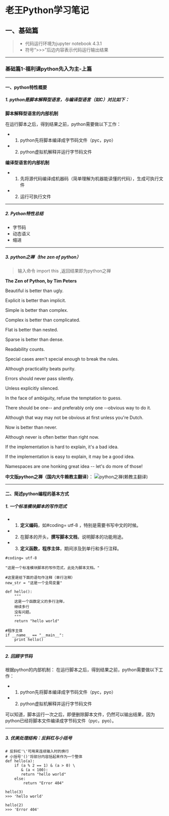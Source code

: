 # 老王Python学习笔记
## 一、基础篇

> - 代码运行环境为jupyter notebook 4.3.1
> - 符号“>>>”后边内容表示代码运行输出结果

---

### 基础篇1-福利课python先入为主-上篇
---
#### 一、python特性概要



##### 1. python是脚本解释型语言，与编译型语言（如C）对比如下：

**脚本解释型语言的内部机制**

在运行脚本之后，得到结果之前，python需要做以下工作：
- 1. python先将脚本编译成字节码文件（pyc，pyo）
- 2. python虚拟机解释并运行字节码文件

**编译型语言的内部机制**
- 1. 先将源代码编译成机器码（简单理解为机器能读懂的代码），生成可执行文件
- 2. 运行可执行文件

---

##### 2. Python特性总结
- 字节码
- 动态语义
- 缩进

---

##### 3. python之禅（the zen of python）

> 输入命令 import this ,返回结果即为python之禅

**The Zen of Python, by Tim Peters**

Beautiful is better than ugly.

Explicit is better than implicit.

Simple is better than complex.

Complex is better than complicated.

Flat is better than nested.

Sparse is better than dense.

Readability counts.

Special cases aren't special enough to break the rules.

Although practicality beats purity.

Errors should never pass silently.

Unless explicitly silenced.

In the face of ambiguity, refuse the temptation to guess.

There should be one-- and preferably only one --obvious way to do it.

Although that way may not be obvious at first unless you're Dutch.

Now is better than never.

Although never is often better than right now.

If the implementation is hard to explain, it's a bad idea.

If the implementation is easy to explain, it may be a good idea.

Namespaces are one honking great idea -- let's do more of those!


**中文版python之禅（国内大牛赖教主翻译）**：
![python之禅(赖教主翻译)](http://oez33r3ch.bkt.clouddn.com/Python%E4%B9%8B%E7%A6%85.jpg)

---

#### 二、简述python编程的基本方式

##### 1. 一个标准模块脚本的写作范式

- 1. **定义编码**，如#coding= utf-8 ，特别是需要书写中文的时候。
- 2. 在脚本的开头，**撰写脚本文档**，说明脚本的功能用途。
- 3. **定义函数，程序主体**，期间涉及到单行和多行注释。

```
#coding= utf-8 

"这是一个标准模块脚本的写作范式，此处为脚本文档。"

#这里是给下面的语句作注释（单行注释）
new_str = "这是一个全局变量"

def hello():
    """
    这是一个函数定义的多行注释，
    继续多行
    没有问题。
    """
    return "hello world"

#程序主体
if __name__ == "__main__":
    print hello()
```
---

##### 2. 回顾字节码
根据python的内部机制：
在运行脚本之后，得到结果之前，python需要做以下工作：
- 1. python先将脚本编译成字节码文件（pyc，pyo）
- 2. python虚拟机解释并运行字节码文件

可以知道，脚本运行一次之后，即便删除脚本文件，仍然可以输出结果，因为python已经将脚本文件编译成字节码文件（pyc，pyo）。

---

##### 3. 优美处理结构：反斜杠与小括号

```
# 反斜杠'\'可用来连续输入时的换行
# 小括号'()'将部分内容括起来作为一个整体
def hello(a):
    if (a % 2 == 1) & (a > 0) \
       & (a < 100):
       return "hello world"
    else: 
        return "Error 404"

hello(3)
>>> 'hello world'

hello(2)
>>> 'Error 404'
```
